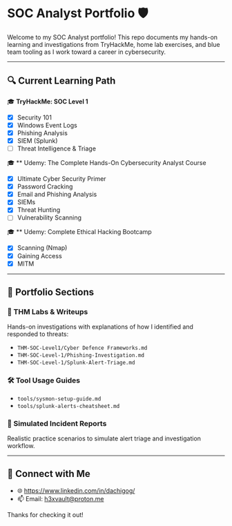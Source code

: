 # SOC Analyst Portfolio 🛡️

Welcome to my SOC Analyst portfolio! This repo documents my hands-on learning and investigations from TryHackMe, home lab exercises, and blue team tooling as I work toward a career in cybersecurity.

---

## 🔍 Current Learning Path

🎓 **TryHackMe: SOC Level 1**

- [x] Security 101
- [x] Windows Event Logs
- [x] Phishing Analysis
- [x] SIEM (Splunk)
- [ ] Threat Intelligence & Triage

🎓 ** Udemy: The Complete Hands-On Cybersecurity Analyst Course

- [x] Ultimate Cyber Security Primer
- [x] Password Cracking
- [x] Email and Phishing Analysis
- [x] SIEMs
- [x] Threat Hunting
- [ ] Vulnerability Scanning

🎓 ** Udemy: Complete Ethical Hacking Bootcamp

- [x] Scanning (Nmap)
- [x] Gaining Access
- [x] MITM 
---

## 📂 Portfolio Sections

### 🧪 THM Labs & Writeups
Hands-on investigations with explanations of how I identified and responded to threats:
- `THM-SOC-Level1/Cyber Defence Frameworks.md`
- `THM-SOC-Level-1/Phishing-Investigation.md`
- `THM-SOC-Level-1/Splunk-Alert-Triage.md`

### 🛠️ Tool Usage Guides
- `tools/sysmon-setup-guide.md`
- `tools/splunk-alerts-cheatsheet.md`

### 📝 Simulated Incident Reports
Realistic practice scenarios to simulate alert triage and investigation workflow.

---

## 🔗 Connect with Me
- 🌐 https://www.linkedin.com/in/dachigog/
- 📫 Email: h3xvault@proton.me

Thanks for checking it out!

